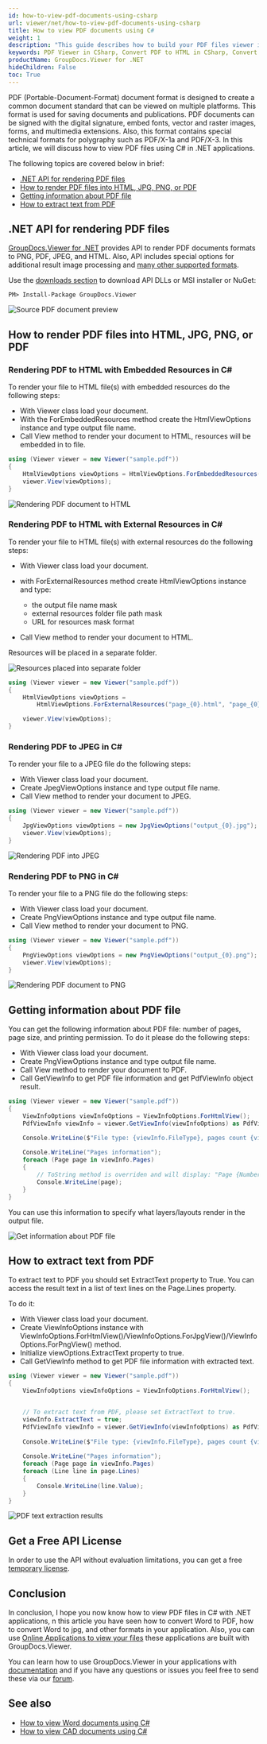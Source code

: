 ```yaml
---
id: how-to-view-pdf-documents-using-csharp
url: viewer/net/how-to-view-pdf-documents-using-csharp
title: How to view PDF documents using C#
weight: 1
description: "This guide describes how to build your PDF files viewer in C#. View PDF files to render as HTML, JPG, PNG, or PDF using GroupDocs.Viewer .NET API by GroupDocs."
keywords: PDF Viewer in CSharp, Convert PDF to HTML in CSharp, Convert PDF to JPG in CSharp, PDF Viewer using CSharp
productName: GroupDocs.Viewer for .NET
hideChildren: False
toc: True
---
```


PDF (Portable-Document-Format) document format is designed to create a common document standard that can be viewed on multiple platforms.
This format is used for saving documents and publications. PDF documents can be signed with the digital signature, embed fonts, vector and raster images, forms, and multimedia extensions.
Also, this format contains special technical formats for polygraphy such as PDF/X-1a and PDF/X-3.
In this article, we will discuss how to view PDF files using C# in .NET applications.

The following topics are covered below in brief:

* [.NET API for rendering PDF files](viewer/net/how-to-view-pdf-documents-using-csharp/#net-api-for-rendering-pdf-files)
* [How to render PDF files into HTML, JPG, PNG, or PDF](viewer/net/how-to-view-pdf-documents-using-csharp/#how-to-render-pdf-files-into-html-jpg-png-or-pdf)
* [Getting information about PDF file](viewer/net/how-to-view-pdf-documents-using-csharp/#getting-information-about-pdf-file)
* [How to extract text from PDF](viewer/net/how-to-view-pdf-documents-using-csharp/#how-to-extract-text-from-pdf)

## .NET API for rendering PDF files

[GroupDocs.Viewer for .NET](#https://products.groupdocs.com/viewer/net) provides API to render PDF documents formats to PNG, PDF, JPEG, and HTML. Also, API includes special options for additional result image processing and [many other supported formats](https://docs.groupdocs.com/viewer/net/supported-document-formats/).

Use the [downloads section](https://downloads.groupdocs.com/viewer/net) to download API DLLs or MSI installer or NuGet:

```nuget
PM> Install-Package GroupDocs.Viewer
```

![Source PDF document preview](viewer/net/images/viewer-use-cases/how-to-view-pdf-using-csharp/source_image_preview.jpg)

## How to render PDF files into HTML, JPG, PNG, or PDF

### Rendering PDF to HTML with Embedded Resources in C\#

To render your file to HTML file(s) with embedded resources do the following steps:

* With Viewer class load your document.
* With the ForEmbeddedResources method create the HtmlViewOptions instance and type output file name.
* Call View method to render your document to HTML, resources will be embedded in to file.

```cs
using (Viewer viewer = new Viewer("sample.pdf"))
{
    HtmlViewOptions viewOptions = HtmlViewOptions.ForEmbeddedResources("page_{0}.html");
    viewer.View(viewOptions);
}
```

![Rendering PDF document to HTML](viewer/net/images/viewer-use-cases/how-to-view-pdf-using-csharp/rendering_to_html_with_embed.jpg)

### Rendering PDF to HTML with External Resources in C\#

To render your file to HTML file(s) with external resources do the following steps:

* With Viewer class load your document.
* with ForExternalResources method create HtmlViewOptions instance and type:
  * the output file name mask
  * external resources folder file path mask
  * URL for resources mask format

* Call View method to render your document to HTML.

Resources will be placed in a separate folder.

![Resources placed into separate folder](viewer/net/images/viewer-use-cases/how-to-view-pdf-using-csharp/resources_placed_to_separate_folder.jpg)

```cs
using (Viewer viewer = new Viewer("sample.pdf"))
{
    HtmlViewOptions viewOptions = 
        HtmlViewOptions.ForExternalResources("page_{0}.html", "page_{0}/resource_{0}_{1}", "page_{0}/resource_{0}_{1}");

    viewer.View(viewOptions);
}
```

### Rendering PDF to JPEG in C\#

To render your file to a JPEG file do the following steps:

* With Viewer class load your document.
* Сreate JpegViewOptions instance and type output file name.
* Call View method to render your document to JPEG.

```cs
using (Viewer viewer = new Viewer("sample.pdf"))
{
    JpgViewOptions viewOptions = new JpgViewOptions("output_{0}.jpg");
    viewer.View(viewOptions);
}
```

![Rendering PDF into JPEG](viewer/net/images/viewer-use-cases/how-to-view-pdf-using-csharp/rendering_pdf_to_jpeg.jpg)

### Rendering PDF to PNG in C\#

To render your file to a PNG file do the following steps:

* With Viewer class load your document.
* Сreate PngViewOptions instance and type output file name.
* Call View method to render your document to PNG.

```cs
using (Viewer viewer = new Viewer("sample.pdf"))
{
    PngViewOptions viewOptions = new PngViewOptions("output_{0}.png");
    viewer.View(viewOptions);
}
```

![Rendering PDF document to PNG](viewer/net/images/viewer-use-cases/how-to-view-pdf-using-csharp/rendering_pdf_to_png.jpg)

## Getting information about PDF file

You can get the following information about PDF file: number of pages, page size, and printing permission.
To do it please do the following steps:

* With Viewer class load your document.
* Сreate PngViewOptions instance and type output file name.
* Call View method to render your document to PDF.
* Call GetViewInfo to get PDF file information and get PdfViewInfo object result.

```cs
using (Viewer viewer = new Viewer("sample.pdf"))
{
    ViewInfoOptions viewInfoOptions = ViewInfoOptions.ForHtmlView();
    PdfViewInfo viewInfo = viewer.GetViewInfo(viewInfoOptions) as PdfViewInfo;

    Console.WriteLine($"File type: {viewInfo.FileType}, pages count {viewInfo.Pages.Count}.");
    
    Console.WriteLine("Pages information");
    foreach (Page page in viewInfo.Pages)
    {
        // ToString method is overriden and will display: "Page {Number} ({visibility}) {Width}x{Height}px with {Lines.Count} line(s)."
        Console.WriteLine(page);
    }
}
```

You can use this information to specify what layers/layouts render in the output file.

![Get information about PDF file](viewer/net/images/viewer-use-cases/how-to-view-pdf-using-csharp/get-information-about-pdf-file.jpg)

## How to extract text from PDF

To extract text to PDF you should set ExtractText property to True. You can access the result text in a list of text lines on the Page.Lines property.

To do it:

* With Viewer class load your document.
* Сreate ViewInfoOptions instance with ViewInfoOptions.ForHtmlView()/ViewInfoOptions.ForJpgView()/ViewInfoOptions.ForPngView() method.
* Initialize viewOptions.ExtractText property to true.
* Call GetViewInfo method to get PDF file information with extracted text.

```cs
using (Viewer viewer = new Viewer("sample.pdf"))
{
    ViewInfoOptions viewInfoOptions = ViewInfoOptions.ForHtmlView();


    // To extract text from PDF, please set ExtractText to true.    
    viewInfo.ExtractText = true;
    PdfViewInfo viewInfo = viewer.GetViewInfo(viewInfoOptions) as PdfViewInfo;
    
    Console.WriteLine($"File type: {viewInfo.FileType}, pages count {viewInfo.Pages.Count}.");
    
    Console.WriteLine("Pages information");
    foreach (Page page in viewInfo.Pages)
    foreach (Line line in page.Lines)
    {
        Console.WriteLine(line.Value);
    }
}
```

![PDF text extraction results](viewer/net/images/viewer-use-cases/how-to-view-pdf-using-csharp/pdf-text-extraction-results.jpg)

## Get a Free API License

In order to use the API without evaluation limitations, you can get a free [temporary license](https://purchase.groupdocs.com/temporary-license).

## Conclusion

In conclusion, I hope you now know how to view PDF files in C# with .NET applications, n this article you have seen how to convert Word to PDF, how to convert Word to jpg, and other formats in your application.
Also, you can use [Online Applications to view your files](https://products.groupdocs.app/viewer/family) these applications are built with GroupDocs.Viewer.

You can learn how to use GroupDocs.Viewer in your applications with [documentation](https://docs.groupdocs.com/viewer/net/) and if you have any questions or issues you feel free to send these via our [forum](https://forum.groupdocs.com/).

## See also

* [How to view Word documents using C#](viewer/net/how-to-view-word-documents-using-csharp/)
* [How to view CAD documents using C#](viewer/net/how-to-view-cad-documents-using-csharp/)
